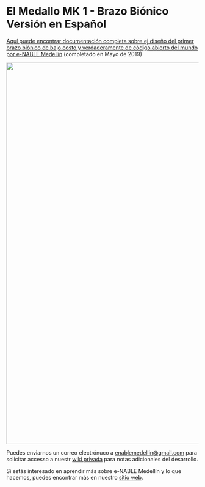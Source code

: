 # El Medallo MK 1 - Brazo Biónico Versión en Español

[Aquí puede encontrar documentación completa sobre ej diseño del primer brazo biónico de bajo costo y verdaderamente de código abierto del mundo por e-NABLE Medellín]() (completado en Mayo de 2019)


<img src="https://github.com/enable-medellin/El-Medallo-Bionic-Arm/blob/master/wiki_images/El-Medallo%20assembly%20small.png" width="1000" align="middle"> 

Puedes enviarnos un correo electrónuco a enablemedellin@gmail.com para solicitar accesso a nuestr [wiki privada](https://github.com/enable-medellin/robotic-arm/wiki) para notas adicionales del desarrollo.

Si estás interesado en aprendir más sobre e-NABLE Medellín y lo que hacemos, puedes encontrar más en nuestro [sitio web](https://e-nablemedellin.com/en/home/).
